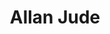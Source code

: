 ---
avatar: /images/people/allanjude.jpg
avatar_small: /images/people/allanjude_small.jpg
bio: "FreeBSD Developer, ZFS Expert, Co-Founder of @KlaraSystems, Host of BSD Now
  (former host of https://techsnap.systems/ ) \U0001F1E8\U0001F1E6"
homepage: https://bsdnow.tv
instagram: null
linkedin: null
title: Allan Jude
twitter: https://twitter.com/allanjude
type: host
username: allanjude
youtube: null
---